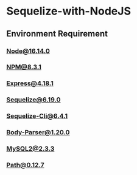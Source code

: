 # Sequelize-with-NodeJS

## Environment Requirement

### Node@16.14.0
### NPM@8.3.1
### Express@4.18.1
### Sequelize@6.19.0
### Sequelize-Cli@6.4.1
### Body-Parser@1.20.0
### MySQL2@2.3.3
### Path@0.12.7
